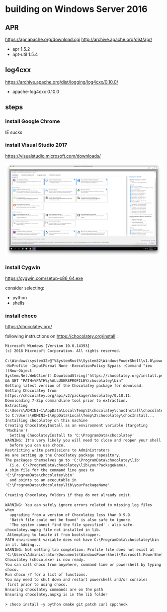 # building on Windows Server 2016

## APR

https://apr.apache.org/download.cgi
http://archive.apache.org/dist/apr/

* apr 1.5.2
* apt-util 1.5.4

## log4cxx

https://archive.apache.org/dist/logging/log4cxx/0.10.0/

* apache-log4cxx 0.10.0

## steps

### install Google Chrome

IE sucks

### install Visual Studio 2017

https://visualstudio.microsoft.com/downloads/

![](VisualStudio2017.png)

### install Cygwin

https://cygwin.com/setup-x86_64.exe

consider selecting:
* python
* shells

### install choco

https://chocolatey.org/

following instructions on https://chocolatey.org/install :

    Microsoft Windows [Version 10.0.14393]
    (c) 2016 Microsoft Corporation. All rights reserved.

    C:\Windows\system32>@"%SystemRoot%\System32\WindowsPowerShell\v1.0\powershell.exe" -NoProfile -InputFormat None -ExecutionPolicy Bypass -Command "iex ((New-Object System.Net.WebClient).DownloadString('https://chocolatey.org/install.ps1'))" && SET "PATH=%PATH%;%ALLUSERSPROFILE%\chocolatey\bin"
    Getting latest version of the Chocolatey package for download.
    Getting Chocolatey from https://chocolatey.org/api/v2/package/chocolatey/0.10.11.
    Downloading 7-Zip commandline tool prior to extraction.
    Extracting C:\Users\ADMINI~1\AppData\Local\Temp\2\chocolatey\chocInstall\chocolatey.zip to C:\Users\ADMINI~1\AppData\Local\Temp\2\chocolatey\chocInstall...
    Installing chocolatey on this machine
    Creating ChocolateyInstall as an environment variable (targeting 'Machine')
      Setting ChocolateyInstall to 'C:\ProgramData\chocolatey'
    WARNING: It's very likely you will need to close and reopen your shell
      before you can use choco.
    Restricting write permissions to Administrators
    We are setting up the Chocolatey package repository.
    The packages themselves go to 'C:\ProgramData\chocolatey\lib'
      (i.e. C:\ProgramData\chocolatey\lib\yourPackageName).
    A shim file for the command line goes to 'C:\ProgramData\chocolatey\bin'
      and points to an executable in 'C:\ProgramData\chocolatey\lib\yourPackageName'.

    Creating Chocolatey folders if they do not already exist.

    WARNING: You can safely ignore errors related to missing log files when
      upgrading from a version of Chocolatey less than 0.9.9.
      'Batch file could not be found' is also safe to ignore.
      'The system cannot find the file specified' - also safe.
    chocolatey.nupkg file not installed in lib.
     Attempting to locate it from bootstrapper.
    PATH environment variable does not have C:\ProgramData\chocolatey\bin in it. Adding...
    WARNING: Not setting tab completion: Profile file does not exist at
    'C:\Users\Administrator\Documents\WindowsPowerShell\Microsoft.PowerShell_profile.ps1'.
    Chocolatey (choco.exe) is now ready.
    You can call choco from anywhere, command line or powershell by typing choco.
    Run choco /? for a list of functions.
    You may need to shut down and restart powershell and/or consoles
     first prior to using choco.
    Ensuring chocolatey commands are on the path
    Ensuring chocolatey.nupkg is in the lib folder

    > choco install -y python cmake git patch curl cppcheck

